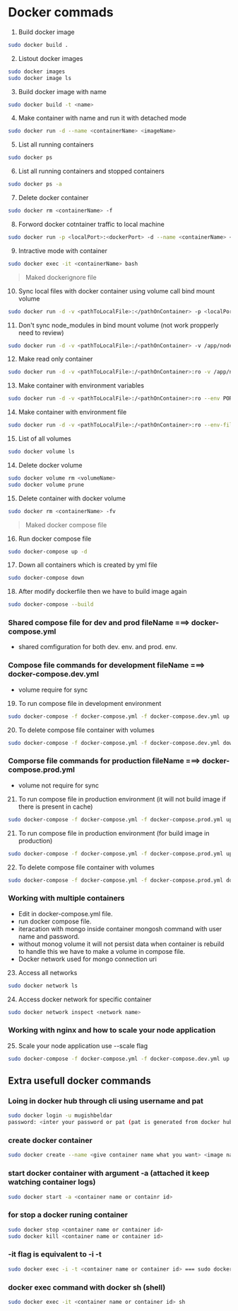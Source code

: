# Docker commads

1. Build docker image

```bash
sudo docker build .
```

2. Listout docker images

```bash
sudo docker images
sudo docker image ls
```

3. Build docker image with name

```bash
sudo docker build -t <name>
```

4. Make container with name and run it with detached mode

```bash
sudo docker run -d --name <containerName> <imageName>
```

5. List all running containers

```bash
sudo docker ps
```

6. List all running containers and stopped containers

```bash
sudo docker ps -a
```

7. Delete docker container

```bash
sudo docker rm <containerName> -f
```

8. Forword docker cotntainer traffic to local machine

```bash
sudo docker run -p <localPort>:<dockerPort> -d --name <containerName> <imageName>
```

9. Intractive mode with container

```bash
sudo docker exec -it <containerName> bash
```

> Maked dockerignore file

10. Sync local files with docker container using volume call bind mount volume

```bash
sudo docker run -d -v <pathToLocalFile>:</pathOnContainer> -p <localPort>:<dockerPort> --name <containerName> <imageName>
```

11. Don't sync node_modules in bind mount volume (not work propperly need to review)

```bash
sudo docker run -d -v <pathToLocalFile>:/<pathOnContainer> -v /app/node_modules -p <localPort>:<dockerPort> --name <containerName> <imageName>
```

12. Make read only container

```bash
sudo docker run -d -v <pathToLocalFile>:/<pathOnContainer>:ro -v /app/node_modules -p <localPort>:<dockerPort> --name <containerName> <imageName>
```

13. Make container with environment variables

```bash
sudo docker run -d -v <pathToLocalFile>:/<pathOnContainer>:ro --env PORT=4000 -p <localPort>:4000 --name <containerName> <imageName>
```

14. Make container with environment file

```bash
sudo docker run -d -v <pathToLocalFile>:/<pathOnContainer>:ro --env-file ./.env -p <localPort>:4000 --name <containerName> <imageName>
```

15. List of all volumes

```bash
sudo docker volume ls
```

14. Delete docker volume

```bash
sudo docker volume rm <volumeName>
sudo docker volume prune
```

15. Delete container with docker volume

```bash
sudo docker rm <containerName> -fv
```

> Maked docker compose file

16. Run docker compose file

```bash
sudo docker-compose up -d
```

17. Down all containers which is created by yml file

```bash
sudo docker-compose down
```

18. After modify dockerfile then we have to build image again

```bash
sudo docker-compose --build
```

### Shared compose file for dev and prod fileName ===> docker-compose.yml

- shared comfiguration for both dev. env. and prod. env.

### Compose file commands for development fileName ===> docker-compose.dev.yml

- volume require for sync

19. To run compose file in development environment

```bash
sudo docker-compose -f docker-compose.yml -f docker-compose.dev.yml up -d
```

20. To delete compose file container with volumes

```bash
sudo docker-compose -f docker-compose.yml -f docker-compose.dev.yml down -v
```

### Comporse file commands for production fileName ===> docker-compose.prod.yml

- volume not require for sync

21. To run compose file in production environment (it will not build image if there is present in cache)

```bash
sudo docker-compose -f docker-compose.yml -f docker-compose.prod.yml up -d
```

21. To run compose file in production environment (for build image in production)

```bash
sudo docker-compose -f docker-compose.yml -f docker-compose.prod.yml up -d --build
```

22. To delete compose file container with volumes

```bash
sudo docker-compose -f docker-compose.yml -f docker-compose.prod.yml down -v
```

### Working with multiple containers

- Edit in docker-compose.yml file.
- run docker compose file.
- iteracation with mongo inside container mongosh command with user name and password.
- without monog volume it will not persist data when container is rebuild to handle this we have to make a volume in compose file.
- Docker network used for mongo connection uri

23. Access all networks

```bash
sudo docker network ls
```

24. Access docker network for specific container

```bash
sudo docker network inspect <network name>
```

### Working with nginx and how to scale your node application

25. Scale your node application use --scale flag

```bash
sudo docker-compose -f docker-compose.yml -f docker-compose.dev.yml up -d --scale node-app=2
```

<!-- ################################################################################ -->

## Extra usefull docker commands

### Loing in docker hub through cli using username and pat

```bash
sudo docker login -u mugishbeldar
password: <inter your password or pat (pat is generated from docker hub account settings)>
```

### create docker container

```bash
sudo docker create --name <give container name what you want> <image name or image id>
```

### start docker container with argument -a (attached it keep watching container logs)

```bash
sudo docker start -a <container name or containr id>
```

### for stop a docker runing container

```bash
sudo docker stop <container name or container id>
sudo docker kill <container name or container id>
```

### -it flag is equivalent to -i -t

```bash
sudo docker exec -i -t <container name or container id> === sudo docker -it <container name or container id>
```

### docker exec command with docker sh (shell)

```bash
sudo docker exec -it <container name or container id> sh
```

<!-- ################################################################################ -->
